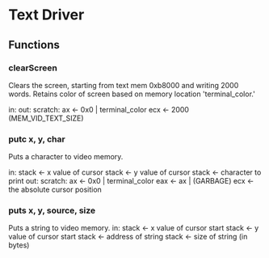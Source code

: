 # Text Driver

## Functions

### clearScreen
Clears the screen, starting from text mem 0xb8000 and writing 2000 words. Retains color of screen based on memory location 'terminal_color.'

in:
out:
scratch: 
    ax <- 0x0 | terminal_color
    ecx <- 2000 (MEM_VID_TEXT_SIZE)

### putc x, y, char
Puts a character to video memory.

in:
    stack <- x value of cursor
    stack <- y value of cursor
    stack <- character to print
out:
scratch:
    ax <- 0x0 | terminal_color
    eax <- ax | (GARBAGE)
    ecx <- the absolute cursor position

### puts x, y, source, size
Puts a string to video memory.
in:
    stack <- x value of cursor start
    stack <- y value of cursor start
    stack <- address of string
    stack <- size of string (in bytes)